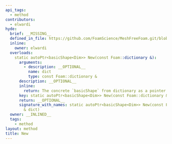```yaml
---
api_tags:
  - method
contributors:
  - elwardi
hyde:
  brief: __MISSING__
  defined_in_file: https://github.com/FoamScience/MeshFreeFoam.git/blob/master/src/meshfree/shapes/basicShape/basicShape.H
  inline:
    owner: elwardi
  overloads:
    static autoPtr<basicShape<Dim>> New(const Foam::dictionary &):
      arguments:
        - description: __OPTIONAL__
          name: dict
          type: const Foam::dictionary &
      description: __OPTIONAL__
      inline:
        return: The concrete `basicShape` from dictionary as a pointer to base type
      key: static autoPtr<basicShape<Dim>> New(const Foam::dictionary &)
      return: __OPTIONAL__
      signature_with_names: static autoPtr<basicShape<Dim>> New(const Foam::dictionary
        & dict)
  owner: __INLINED__
  tags:
    - method
layout: method
title: New
---
```

